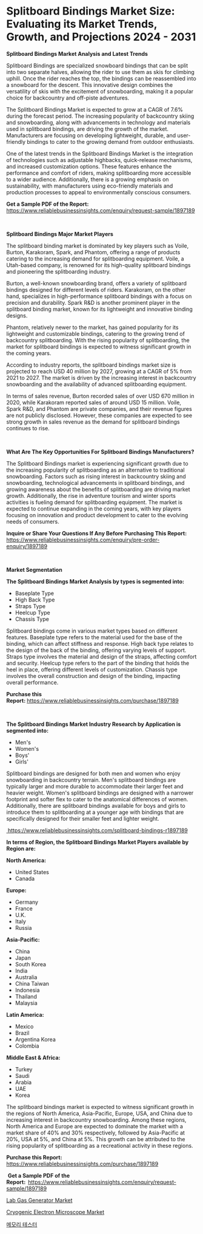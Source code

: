 <p><h1>Splitboard Bindings Market Size: Evaluating its Market Trends, Growth, and Projections 2024 - 2031</h1></p><p><strong>Splitboard Bindings Market Analysis and Latest Trends</strong></p>
<p><p>Splitboard Bindings are specialized snowboard bindings that can be split into two separate halves, allowing the rider to use them as skis for climbing uphill. Once the rider reaches the top, the bindings can be reassembled into a snowboard for the descent. This innovative design combines the versatility of skis with the excitement of snowboarding, making it a popular choice for backcountry and off-piste adventures.</p><p>The Splitboard Bindings Market is expected to grow at a CAGR of 7.6% during the forecast period. The increasing popularity of backcountry skiing and snowboarding, along with advancements in technology and materials used in splitboard bindings, are driving the growth of the market. Manufacturers are focusing on developing lightweight, durable, and user-friendly bindings to cater to the growing demand from outdoor enthusiasts.</p><p>One of the latest trends in the Splitboard Bindings Market is the integration of technologies such as adjustable highbacks, quick-release mechanisms, and increased customization options. These features enhance the performance and comfort of riders, making splitboarding more accessible to a wider audience. Additionally, there is a growing emphasis on sustainability, with manufacturers using eco-friendly materials and production processes to appeal to environmentally conscious consumers.</p></p>
<p><strong>Get a Sample PDF of the Report:&nbsp;</strong> <a href="https://www.reliablebusinessinsights.com/enquiry/request-sample/1897189">https://www.reliablebusinessinsights.com/enquiry/request-sample/1897189</a></p>
<p>&nbsp;</p>
<p><strong>Splitboard Bindings Major Market Players</strong></p>
<p><p>The splitboard binding market is dominated by key players such as Voile, Burton, Karakoram, Spark, and Phantom, offering a range of products catering to the increasing demand for splitboarding equipment. Voile, a Utah-based company, is renowned for its high-quality splitboard bindings and pioneering the splitboarding industry. </p><p>Burton, a well-known snowboarding brand, offers a variety of splitboard bindings designed for different levels of riders. Karakoram, on the other hand, specializes in high-performance splitboard bindings with a focus on precision and durability. Spark R&D is another prominent player in the splitboard binding market, known for its lightweight and innovative binding designs.</p><p>Phantom, relatively newer to the market, has gained popularity for its lightweight and customizable bindings, catering to the growing trend of backcountry splitboarding. With the rising popularity of splitboarding, the market for splitboard bindings is expected to witness significant growth in the coming years.</p><p>According to industry reports, the splitboard bindings market size is projected to reach USD 40 million by 2027, growing at a CAGR of 5% from 2021 to 2027. The market is driven by the increasing interest in backcountry snowboarding and the availability of advanced splitboarding equipment. </p><p>In terms of sales revenue, Burton recorded sales of over USD 670 million in 2020, while Karakoram reported sales of around USD 15 million. Voile, Spark R&D, and Phantom are private companies, and their revenue figures are not publicly disclosed. However, these companies are expected to see strong growth in sales revenue as the demand for splitboard bindings continues to rise.</p></p>
<p>&nbsp;</p>
<p><strong>What Are The Key Opportunities For Splitboard Bindings Manufacturers?</strong></p>
<p><p>The Splitboard Bindings market is experiencing significant growth due to the increasing popularity of splitboarding as an alternative to traditional snowboarding. Factors such as rising interest in backcountry skiing and snowboarding, technological advancements in splitboard bindings, and growing awareness about the benefits of splitboarding are driving market growth. Additionally, the rise in adventure tourism and winter sports activities is fueling demand for splitboarding equipment. The market is expected to continue expanding in the coming years, with key players focusing on innovation and product development to cater to the evolving needs of consumers.</p></p>
<p><strong>Inquire or Share Your Questions If Any Before Purchasing This Report:</strong> <a href="https://www.reliablebusinessinsights.com/enquiry/pre-order-enquiry/1897189">https://www.reliablebusinessinsights.com/enquiry/pre-order-enquiry/1897189</a></p>
<p>&nbsp;</p>
<p><strong>Market Segmentation</strong></p>
<p><strong>The Splitboard Bindings Market Analysis by types is segmented into:</strong></p>
<p><ul><li>Baseplate Type</li><li>High Back Type</li><li>Straps Type</li><li>Heelcup Type</li><li>Chassis Type</li></ul></p>
<p><p>Splitboard bindings come in various market types based on different features. Baseplate type refers to the material used for the base of the binding, which can affect stiffness and response. High back type relates to the design of the back of the binding, offering varying levels of support. Straps type involves the material and design of the straps, affecting comfort and security. Heelcup type refers to the part of the binding that holds the heel in place, offering different levels of customization. Chassis type involves the overall construction and design of the binding, impacting overall performance.</p></p>
<p><strong>Purchase this Report:&nbsp;</strong><a href="https://www.reliablebusinessinsights.com/purchase/1897189">https://www.reliablebusinessinsights.com/purchase/1897189</a></p>
<p>&nbsp;</p>
<p><strong>The Splitboard Bindings Market Industry Research by Application is segmented into:</strong></p>
<p><ul><li>Men's</li><li>Women's</li><li>Boys'</li><li>Girls'</li></ul></p>
<p><p>Splitboard bindings are designed for both men and women who enjoy snowboarding in backcountry terrain. Men's splitboard bindings are typically larger and more durable to accommodate their larger feet and heavier weight. Women's splitboard bindings are designed with a narrower footprint and softer flex to cater to the anatomical differences of women. Additionally, there are splitboard bindings available for boys and girls to introduce them to splitboarding at a younger age with bindings that are specifically designed for their smaller feet and lighter weight.</p></p>
<p><a href="https://www.reliablebusinessinsights.com/splitboard-bindings-r1897189">&nbsp;https://www.reliablebusinessinsights.com/splitboard-bindings-r1897189</a></p>
<p><strong>In terms of Region, the Splitboard Bindings Market Players available by Region are:</strong></p>
<p>
    <p> <strong> North America: </strong>
        <ul>
            <li>United States</li>
            <li>Canada</li>
        </ul>
        </p> 
    <p> <strong> Europe: </strong>
        <ul>
            <li>Germany</li>
            <li>France</li>
            <li>U.K.</li>
            <li>Italy</li>
            <li>Russia</li>
        </ul>
        </p> 
    <p> <strong> Asia-Pacific: </strong>
        <ul>
            <li>China</li>
            <li>Japan</li>
            <li>South Korea</li>
            <li>India</li>
            <li>Australia</li>
            <li>China Taiwan</li>
            <li>Indonesia</li>
            <li>Thailand</li>
            <li>Malaysia</li>
        </ul>
        </p> 
    <p> <strong> Latin America: </strong>
        <ul>
            <li>Mexico</li>
            <li>Brazil</li>
            <li>Argentina Korea</li>
            <li>Colombia</li>
        </ul>
        </p> 
    <p> <strong> Middle East & Africa: </strong>
        <ul>
            <li>Turkey</li>
            <li>Saudi</li>
            <li>Arabia</li>
            <li>UAE</li>
            <li>Korea</li>
        </ul>
    </p>
    </p>
<p><p>The splitboard bindings market is expected to witness significant growth in the regions of North America, Asia-Pacific, Europe, USA, and China due to increasing interest in backcountry snowboarding. Among these regions, North America and Europe are expected to dominate the market with a market share of 40% and 30% respectively, followed by Asia-Pacific at 20%, USA at 5%, and China at 5%. This growth can be attributed to the rising popularity of splitboarding as a recreational activity in these regions.</p></p>
<p><strong>Purchase this Report: </strong><a href="https://www.reliablebusinessinsights.com/purchase/1897189">https://www.reliablebusinessinsights.com/purchase/1897189</a></p>
<p>&nbsp;<strong>Get a Sample PDF of the Report:&nbsp;&nbsp;</strong><a href="https://www.reliablebusinessinsights.com/enquiry/request-sample/1897189">https://www.reliablebusinessinsights.com/enquiry/request-sample/1897189</a></p>
<p><strong></strong></p>
<p><p><a href="https://github.com/juniordelafrance/Market-Research-Report-List-4/blob/main/lab-gas-generator-market.md">Lab Gas Generator Market</a></p><p><a href="https://github.com/jaidynmorantestelletmjzya/Market-Research-Report-List-3/blob/main/cryogenic-electron-microscope-market.md">Cryogenic Electron Microscope Market</a></p><p><a href="https://github.com/JeromeRtyau89966/Market-Research-Report-List-2/blob/main/5507668171344.md">메모리 테스터</a></p></p>